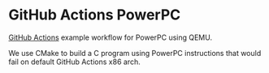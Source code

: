 # GitHub Actions PowerPC

[GitHub Actions](https://github.com/uraimo/run-on-arch-action) example workflow for PowerPC using QEMU.

We use CMake to build a C program using PowerPC instructions that would fail on default GitHub Actions x86 arch.
